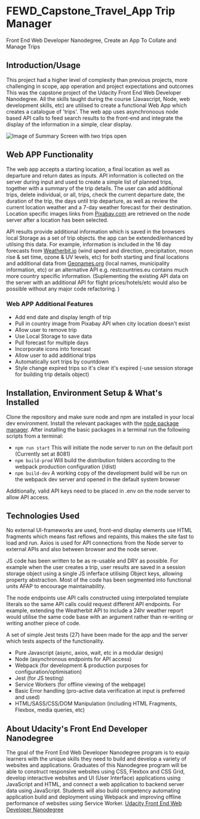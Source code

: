 # FEWD_Capstone_Travel_App Trip Manager

Front End Web Developer Nanodegree, Create an App To Collate and Manage Trips


## Introduction/Usage 

This project had a higher level of complexity than previous projects, more challenging in scope, app operation and project expectations and outcomes This was the capstone project of the Udacity Front End Web Developer Nanodegree. All the skills taught during the course (Javascript, Node, web development skills, etc) are utilised to create a functional Web App which creates a catalogue of 'trips'. The web app uses asynchronoous node based API calls to feed search results to the front-end and integrate the display of the information in a simple, clear display.


![Image of Summary Screen with two trips open](/master/readme-media/2021-05-07_Trip_Summary.png)



## Web APP Functionality

The web app accepts a starting location, a final location as well as departure and return dates as inputs. API information is collected on the server during input and used to create a simple list of planned trips, together with a summary of the trip details.  The user can add additional trips, delete individual, or all, trips, check the current departure date, the duration of the trip, the days until trip departure, as well as review the current location weather and a 7-day weather forecast for their destination. Location specific images links from [Pixabay.com](https://www.pixabay.com) are retrieved on the node server after a location has been selected.

API results provide additional information which is saved in the browsers local Storage as a set of trip objects. the app can be extended/enhanced by utilsing this data. For example, information is included in the 16 day  forecasts from [Weatherbit.io](https://www.weatherbit.io/) (wind speed and direction, precipitation, moon rise & set time, ozone & UV levels, etc) for both starting and final locations and additional data from [Geonames.org](https://www.geonames.org/) (local names, municipality information, etc) or an alternative API e.g. restcountries.eu contains much more country specific information.
(Suplementing the existing API data on the server with an additional API for flight prices/hotels/etc would also be possible without any major code refactoring. )


### Web APP Additional Features
- Add end date and display length of trip
- Pull in country image from Pixabay API when city location doesn't exist
- Allow user to remove trip
- Use Local Storage to save data
- Pull forecast for multiple days
- Incorporate icons into forecast
- Allow user to add additional trips
- Automatically sort trips by countdown
- Style change expired trips so it's clear it's expired
(-use session storage for building trip details object)


## Installation, Environment Setup & What's Installed

Clone the repository and make sure node and npm are installed in your local dev environment.
Install the relevant packages with the [node package manager](https://docs.npmjs.com/).
After installing the basic packages in a terminal run the following scripts from a terminal: 

* `npm run start`
This will initiate the node server to run on the default port (Currently set at 8081)
* `npm build-prod`
Will build the distribution folders according to the webpack production configuration (/dist)
* `npm build-dev`
A working copy of the development build will be run on the webpack dev server and opened in the default system browser

Additionally, valid API keys need to be placed in .env on the node server to allow API access.


## Technologies Used

No external UI-frameworks are used, front-end display elements use HTML fragments which means fast reflows and repaints, this makes the site fast to load and run. Axios is used for API connections from the Node server to external APIs and also between browser and the node server. 

JS code has been written to be as re-usable and DRY as possible. For example when the user creates a trip, user results are saved in a session storage object using a single JS inferface utilising Object keys, allowing property abstraction. Most of the code has been segmented into functional units AFAP to encourage maintainability.

The node endpoints use API calls constructed using interpolated template literals so the same API calls could request different API endpoints. For example, extending the Weatherbit API to include a 24hr weather report would utilise the same code base with an argument rather than re-writing or writing another piece of code.

A set of simple Jest tests (27) have been made for the app and the server which tests aspects of the functionality.

- Pure Javascript (async, axios, wait, etc in a modular design)
- Node (asynchronous endpoints for API access)
- Webpack (for development & production purposes for configuration/optimisation)
- Jest (for JS testing)
- Service Workers (for offline viewing of the webpage)
- Basic Error handling (pro-active data verification at input is preferred and used)
- HTML/SASS/CSS/DOM Manipulation (including HTML Fragments, Flexbox, media queries, etc)


## About Udacity's Front End Developer Nanodegree

The goal of the Front End Web Developer Nanodegree program is to equip learners with the unique skills they need to build and develop a variety of websites and applications. Graduates of this Nanodegree program will be able to construct responsive websites using CSS, Flexbox and CSS Grid, develop interactive websites and UI (User Interface) applications using JavaScript and HTML, and connect a web application to backend server data using JavaScript. Students will also build competency automating application build and deployment using Webpack and improving offline performance of websites using Service Worker. [Udacity Front End Web Developer Nanodegree](https://www.udacity.com/course/front-end-web-developer-nanodegree--nd0011)